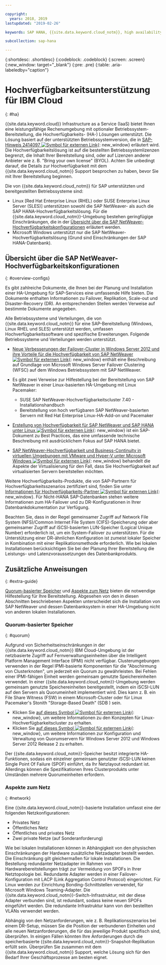 ```yaml
---

copyright:
  years: 2018, 2019
lastupdated: "2019-02-26"

keywords: SAP HANA, {{site.data.keyword.cloud_notm}}, high availability, highly available, SPOF, VLANs, HA, DR, disaster recovery, SAP NetWeaver

subcollection: sap-hana

---
```


{:shortdesc: .shortdesc}
{:codeblock: .codeblock}
{:screen: .screen}
{:new_window: target="_blank"}
{:pre: .pre}
{:table: .aria-labeledby="caption"}


# Hochverfügbarkeitsunterstützung für IBM Cloud
{: #ha}

{{site.data.keyword.cloud}} Infrastructure as a Service (IaaS) bietet Ihnen eine leistungsfähige Rechenumgebung mit optionaler Betriebssystem-Bereitstellung, die Hochverfügbarkeits- (HA-) Lösungen unterstützt. Die Lösung basiert auf der unterstützten Betriebssystemversion, die in [SAP-Hinweis 2414097 ![Symbol für externen Link](../../icons/launch-glyph.svg "Symbol für externen Link")](https://launchpad.support.sap.com/#/notes/2414097){: new_window} erläutert wird. Die Hochverfügbarkeitslösung ist auf die bestellten Betriebssystemlizenzen begrenzt, die Inhalt Ihrer Bereitstellung sind, oder auf Lizenzen anderer Anbieter wie z. B. "Bring your own license" (BYOL). Achten Sie unbedingt darauf, die Details zur Hochverfügbarkeit mit dem {{site.data.keyword.cloud_notm}} Support besprochen zu haben, bevor Sie mit Ihrer Bereitstellung beginnen.

Die von {{site.data.keyword.cloud_notm}} für SAP unterstützten und bereitgestellten Betriebssysteme sind:
* Linux [Red Hat Enterprise Linux (RHEL) oder SUSE Enterprise Linux Server (SLES)] unterstützen sowohl die SAP NetWeaver- als auch die SAP HANA-Hochverfügbarkeitslösung. Für die {{site.data.keyword.cloud_notm}}-Umgebung bestehen geringfügige Einschränkungen, die in der [Übersicht über die SAP NetWeaver-Hochverfügbarkeitskonfigurationen](#overview-configs) erläutert werden.
* Microsoft Windows unterstützt nur die SAP NetWeaver-Hochverfügbarkeitslösung (Grund sind Einschränkungen der SAP HANA-Datenbank).

## Übersicht über die SAP NetWeaver-Hochverfügbarkeitskonfigurationen
{: #overview-configs}

Es gibt zahlreiche Dokumente, die Ihnen bei der Planung und Installation einer HA-Umgebung für SAP-Services eine umfassende Hilfe bieten. Die Dokumente enthalten Informationen zu Failover, Replikation, Scale-out und Disaster-Recovery (DR). An entsprechenden Stellen werden Verweise auf bestimmte Dokumente angegeben.

Alle Betriebssysteme und Verteilungen, die von {{site.data.keyword.cloud_notm}} für eine SAP-Bereitstellung (Windows, Linux RHEL und SLES) unterstützt werden, umfassen Hochverfügbarkeitssoftware und spezifische Erweiterungen. Folgende Betriebssysteme und Verteilungen werden unterstützt.

* [Neue Verbesserungen der Failover-Cluster in Windows Server 2012 und ihre Vorteile für die Hochverfügbarkeit von SAP NetWeaver ![Symbol für externen Link](../../icons/launch-glyph.svg "Symbol für externen Link")](https://blogs.sap.com/2013/10/16/new-failover-clustering-improvements-in-windows-server-2012-and-its-benefits-for-sap-netweaver-high-availability/){: new_window} enthält eine Beschreibung auf Grundlage von Microsoft Windows Server Failover Clustering (WFSC) auf dem Windows Betriebssystem mit SAP NetWeaver.

* Es gibt zwei Verweise zur Hilfestellung bei der Bereitstellung von SAP NetWeaver in einer Linux-basierten HA-Umgebung mit Linux Pacemaker:
  * SUSE SAP NetWeaver-Hochverfügbarkeitscluster 7.40 - Installationshandbuch
  * Bereitstellung von hoch verfügbaren SAP NetWeaver-basierten Servern mit Red Hat Enterprise Linux-HA-Add-on und Pacemaker

* [Erstellung von Hochverfügbarkeit für SAP NetWeaver und SAP HANA unter Linux ![Symbol für externen Link](../../icons/launch-glyph.svg "Symbol für externen Link")](https://support.sap.com/content/dam/SAAP/SAP_Activate/AGS_70.pdf){: new_window} ist ein SAP-Dokument zu Best Practices, das eine umfassende technische Beschreibung mit ausdrücklichem Fokus auf SAP HANA bietet.

* [SAP NetWeaver-Hochverfügbarkeit und Business-Continuity in virtuellen Umgebungen mit VMware und Hyper-V unter Microsoft Windows ![Symbol für externen Link](../../icons/launch-glyph.svg "Symbol für externen Link")](https://www.sap.com/documents/2015/07/508b62bc-5b7c-0010-82c7-eda71af511fa.html){: new_window} behandelt die Aspekte der Virtualisierung für den Fall, dass Sie Hochverfügbarkeit auf virtualisierten Servern bereitstellen möchten.

Weitere Hochverfügbarkeits-Produkte, die von SAP-Partnern für Hochverfügbarkeitsszenarios zertifiziert sind, finden Sie unter [Informationen für Hochverfügbarkeits-Partner ![Symbol für externen Link](../../icons/launch-glyph.svg "Symbol für externen Link")](https://wiki.scn.sap.com/wiki/display/SI/High+Availability+Partner+Information){: new_window}. Für Nicht-HANA SAP-Datenbanken stehen weitere Informationen zum HA-Failover und zu DR-Konfigurationen in Ihrer Datenbankdokumentation zur Verfügung.

Beachten Sie, dass in der Regel gemeinsamer Zugriff auf Network File System (NFS)/Common Internet File System (CIFS)-Speicherung oder aber gemeinsamer Zugriff auf iSCSI-basierten LUN-Speicher (Logical Unique Number) erforderlich ist, um ein System-Failover zu unterstützen. Für die Unterstützung einer DR-ähnlichen Konfiguration ist zumeist lokaler Speicher in Kombination mit einer Replikationsmethode erforderlich. Wie bei lokalen Installationen berücksichtigen Sie bei der Planung Ihrer Bereitstellung die Leistungs- und Latenzvoraussetzungen des Datenbankprodukts.

## Zusätzliche Anweisungen
{: #extra-guide}

[Quorum-basierter Speicher](#quorum) und [Aspekte zum Netz](#network) bieten die notwendige Hilfestellung für Ihre Bereitstellung. Abgesehen von den in diesen Abschnitten beschriebenen Aspekten unterscheidet sich die Installation von SAP NetWeaver und dessen Datenbanksystem in einer HA-Umgebung nicht von anderen lokalen Installationen.

### Quorum-basierter Speicher
{: #quorum}

Aufgrund von Sicherheitseinschränkungen in der {{site.data.keyword.cloud_notm}} IBM Cloud-Umgebung ist der netzbasierte Zugriff auf Fernverwaltungseinheiten über die Intelligent Platform Management Interface (IPMI) nicht verfügbar. Clusterumgebungen verwenden in der Regel IPMI-basierte Komponenten für die "Abschirmung von Clusterknoten", um jederzeit ein Quorum zu gewährleisten. Bei Fehlen einer IPMI-fähigen Einheit werden gemeinsam genutzte Speichereinheiten verwendet. In einer {{site.data.keyword.cloud_notm}}-Umgebung werden gemeinsam genutzte Speichereinheiten bereitgestellt, indem ein iSCSI-LUN auf den Servern als Quorumeinheit implementiert wird. Dies kann z. B. ein File Share Witness (FSW) in einem Microsoft-Cluster oder für Linux Pacemaker's Stonith "Storage-Based Death" (SDB ) sein.
* Klicken Sie [auf dieses Symbol ![Symbol für externen Link](../../icons/launch-glyph.svg "Symbol für externen Link")](http://linux-ha.org/wiki/Cluster_Concepts){: new_window}, um weitere Informationen zu den Konzepten für Linux-Hochverfügbarkeitscluster zu erhalten.
* Klicken Sie [auf dieses Symbol ![Symbol für externen Link](../../icons/launch-glyph.svg "Symbol für externen Link")](https://docs.microsoft.com/en-us/windows-server/failover-clustering/manage-cluster-quorum){: new_window}, um weitere Informationen zur Konfiguration und Verwaltung von Quorumservern für Windows Server 2012 und Windows Server 2012 Release 2 zu erhalten.

Der {{site.data.keyword.cloud_notm}}-Speicher besitzt integrierte HA-Funktionen, sodass ein einzelner gemeinsam genutzter iSCSI-LUN keinen Single Point Of Failure (SPOF) einführt, da Ihr Netzlayout redundant ist. Allerdings können die Spezifikationen Ihres Clusterprodukts unter Umständen mehrere Quorumeinheiten erfordern.

### Aspekte zum Netz
{: #network}

Eine {{site.data.keyword.cloud_notm}}-basierte Installation umfasst eine der folgenden Netzkonfigurationen:
* Privates Netz
* Öffentliches Netz
* Öffentliches und privates Netz
* Zwei private Netze (auf Sonderanforderung)

Wie bei lokalen Installationen können in Abhängigkeit von den physischen Einschränkungen der Hardware zusätzliche Netzadapter bestellt werden. Die Einschränkung gilt gleichermaßen für lokale Installationen. Die Bestellung redundanter Netzadapter im Rahmen von Hardwarebereitstellungen trägt zur Vermeidung von SPOFs in Ihrer Netztopologie bei. Redundante Adapter werden in einer Failover-Konfiguration mit LACP (Link Aggregation Control Protocol) eingerichtet. Für Linux werden zur Einrichtung Bonding-Schnittstellen verwendet, für Microsoft Windows Teaming-Adapter. Die {{site.data.keyword.cloud_notm}}-Switch-Infrastruktur, mit der diese Adapter verbunden sind, ist redundant, sodass keine neuen SPOFs eingeführt werden. Die redundante Infrastruktur kann von den bestellten VLANs verwendet werden.

Abhängig von den Netzanforderungen, wie z. B. Replikationsszenarios bei einem DR-Setup, müssen Sie die Position der verbundenen Einheiten und alle neuen Netzanforderungen, die für das jeweilige Produkt spezifisch sind, überprüfen. In einigen Fällen könnten Ihre Anforderungen durch die speicherbasierte {{site.data.keyword.cloud_notm}}-Snapshot-Replikation erfüllt sein. Überprüfen Sie zusammen mit dem {{site.data.keyword.cloud_notm}} Support, welche Lösung sich für den Bedarf Ihrer Geschäftsprozesse am besten eignet.
